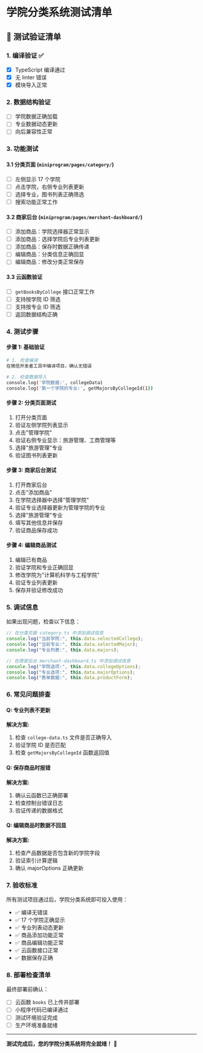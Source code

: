 # 学院分类系统测试清单

## 🧪 测试验证清单

### 1. 编译验证 ✅

- [x] TypeScript 编译通过
- [x] 无 linter 错误
- [x] 模块导入正常

### 2. 数据结构验证

- [ ] 学院数据正确加载
- [ ] 专业数据动态更新
- [ ] 向后兼容性正常

### 3. 功能测试

#### 3.1 分类页面 (`miniprogram/pages/category/`)

- [ ] 左侧显示 17 个学院
- [ ] 点击学院，右侧专业列表更新
- [ ] 选择专业，图书列表正确筛选
- [ ] 搜索功能正常工作

#### 3.2 商家后台 (`miniprogram/pages/merchant-dashboard/`)

- [ ] 添加商品：学院选择器正常显示
- [ ] 添加商品：选择学院后专业列表更新
- [ ] 添加商品：保存时数据正确传递
- [ ] 编辑商品：分类信息正确回显
- [ ] 编辑商品：修改分类正常保存

#### 3.3 云函数验证

- [ ] `getBooksByCollege` 接口正常工作
- [ ] 支持按学院 ID 筛选
- [ ] 支持按专业 ID 筛选
- [ ] 返回数据结构正确

### 4. 测试步骤

#### 步骤 1: 基础验证

```bash
# 1. 检查编译
在微信开发者工具中编译项目，确认无错误

# 2. 检查数据导入
console.log('学院数据:', collegeData)
console.log('第一个学院的专业:', getMajorsByCollegeId(1))
```

#### 步骤 2: 分类页面测试

1. 打开分类页面
2. 验证左侧学院列表显示
3. 点击"管理学院"
4. 验证右侧专业显示：旅游管理、工商管理等
5. 选择"旅游管理"专业
6. 验证图书列表更新

#### 步骤 3: 商家后台测试

1. 打开商家后台
2. 点击"添加商品"
3. 在学院选择器中选择"管理学院"
4. 验证专业选择器更新为管理学院的专业
5. 选择"旅游管理"专业
6. 填写其他信息并保存
7. 验证商品保存成功

#### 步骤 4: 编辑商品测试

1. 编辑已有商品
2. 验证学院和专业正确回显
3. 修改学院为"计算机科学与工程学院"
4. 验证专业列表更新
5. 保存并验证修改成功

### 5. 调试信息

如果出现问题，检查以下信息：

```javascript
// 在分类页面 category.ts 中添加调试信息
console.log("当前学院:", this.data.selectedCollege);
console.log("当前专业:", this.data.selectedMajor);
console.log("专业列表:", this.data.majors);

// 在商家后台 merchant-dashboard.ts 中添加调试信息
console.log("学院选项:", this.data.collegeOptions);
console.log("专业选项:", this.data.majorOptions);
console.log("表单数据:", this.data.productForm);
```

### 6. 常见问题排查

#### Q: 专业列表不更新

**解决方案:**

1. 检查 `college-data.ts` 文件是否正确导入
2. 验证学院 ID 是否匹配
3. 检查 `getMajorsByCollegeId` 函数返回值

#### Q: 保存商品时报错

**解决方案:**

1. 确认云函数已正确部署
2. 检查控制台错误日志
3. 验证传递的数据格式

#### Q: 编辑商品时数据不回显

**解决方案:**

1. 检查产品数据是否包含新的学院字段
2. 验证索引计算逻辑
3. 确认 majorOptions 正确更新

### 7. 验收标准

所有测试项目通过后，学院分类系统即可投入使用：

- ✅ 编译无错误
- ✅ 17 个学院正确显示
- ✅ 专业列表动态更新
- ✅ 商品添加功能正常
- ✅ 商品编辑功能正常
- ✅ 云函数接口正常
- ✅ 数据保存正确

### 8. 部署检查清单

最终部署前确认：

- [ ] 云函数 `books` 已上传并部署
- [ ] 小程序代码已编译通过
- [ ] 测试环境验证完成
- [ ] 生产环境准备就绪

---

**测试完成后，您的学院分类系统将完全就绪！** 🎉


